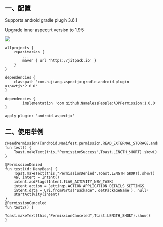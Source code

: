 ## 一、配置

Supports android gradle plugin 3.6.1

Upgrade inner aspectjrt version to 1.9.5

[![](https://jitpack.io/v/NamelessPeople/AOPPermission.svg)](https://jitpack.io/#NamelessPeople/AOPPermission)

	allprojects {
		repositories {
			...
			maven { url 'https://jitpack.io' }
		}
	}
  
	dependencies {
		classpath 'com.hujiang.aspectjx:gradle-android-plugin-aspectjx:2.0.8'
	}
  
	dependencies {
			implementation 'com.github.NamelessPeople:AOPPermission:1.0.0'
	}
	
	apply plugin: 'android-aspectjx'
	
## 二、使用举例
    @NeedPermission([android.Manifest.permission.READ_EXTERNAL_STORAGE,android.Manifest.permission.WRITE_EXTERNAL_STORAGE])
    fun test() {
        Toast.makeText(this,"PermissionSuccess",Toast.LENGTH_SHORT).show()
    }

    @PermissionDenied
    fun test1(d: DenyBean) {
        Toast.makeText(this,"PermissionDenied",Toast.LENGTH_SHORT).show()
        val intent = Intent()
        intent.addFlags(Intent.FLAG_ACTIVITY_NEW_TASK)
        intent.action = Settings.ACTION_APPLICATION_DETAILS_SETTINGS
        intent.data = Uri.fromParts("package", getPackageName(), null)
        startActivity(intent)
    }
    @PermissionCanceled
    fun test2() {
        Toast.makeText(this,"PermissionCanceled",Toast.LENGTH_SHORT).show()
    }
    
    
